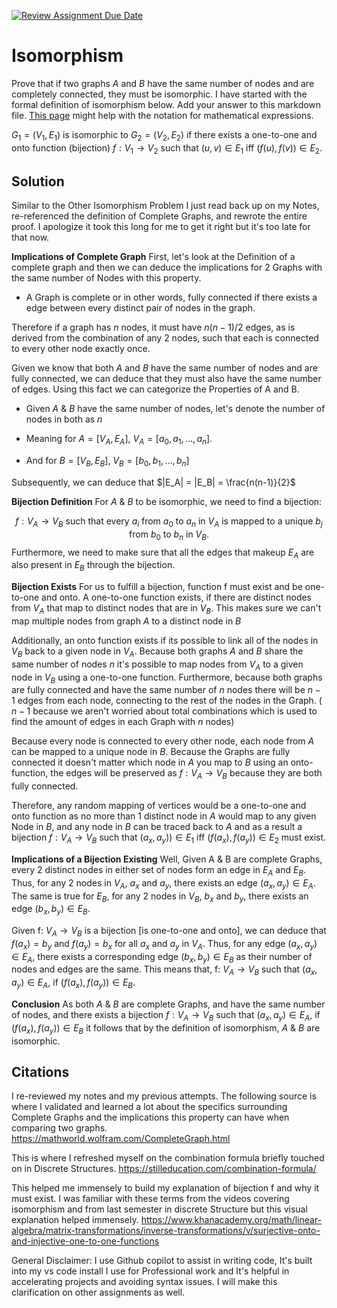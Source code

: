 [![Review Assignment Due Date](https://classroom.github.com/assets/deadline-readme-button-24ddc0f5d75046c5622901739e7c5dd533143b0c8e959d652212380cedb1ea36.svg)](https://classroom.github.com/a/ppBU16qM)
# Isomorphism

Prove that if two graphs $A$ and $B$ have the same number of nodes and are
completely connected, they must be isomorphic. I have started with the formal
definition of isomorphism below. Add your answer to this markdown file. [This
page](https://docs.github.com/en/get-started/writing-on-github/working-with-advanced-formatting/writing-mathematical-expressions)
might help with the notation for mathematical expressions.

$G_1=(V_1 , E_1)$ is isomorphic to $G_2 = (V_2, E_2)$ if there exists a
one-to-one and onto function (bijection) $f: V_1 \rightarrow V_2$ such that $(u,v)
\in E_1$ iff $(f(u),f(v)) \in E_2$.


## Solution
Similar to the Other Isomorphism Problem I just read back up on my Notes, re-referenced the definition of Complete Graphs, and rewrote the entire proof. I apologize it took this long for me to get it right but it's too late for that now.

**Implications of Complete Graph**
First, let's look at the Definition of a complete graph and then we can deduce the implications for 2 Graphs with the same number of Nodes with this property.

- A Graph is complete or in other words, fully connected if there exists a edge between every distinct pair of nodes in the graph.

Therefore if a graph has $n$ nodes, it must have $n(n-1)/2$ edges, as is derived from the combination of any 2 nodes, such that each is connected to every other node exactly once.

Given we know that both $A$ and $B$ have the same number of nodes and are fully connected, we can deduce that they must also have the same number of edges.
Using this fact we can categorize the Properties of A and B.

- Given $A$ & $B$ have the same number of nodes, let's denote  the number of nodes in both as $n$

- Meaning for $A = [V_A, E_A]$, $V_A = [{a_0, a_1, \ldots, a_n}]$.
- And for $B = [V_B, E_B]$, $V_B = [{b_0,  b_1, \ldots, b_n}]$

Subsequently, we can deduce that $|E_A| = |E_B| = \frac{n(n-1)}{2}$

**Bijection Definition**
For $A$ & $B$ to be isomorphic, we need to find a bijection:

$$
f: V_A \rightarrow V_B \text{ such that every } a_i \text{ from } a_0 \text{ to } a_n \text{ in } V_A \text{ is mapped to a unique } b_j \text{ from } b_0 \text{ to } b_n \text{ in } V_B.
$$
Furthermore, we need to make sure that all the edges that makeup $E_A$ are also present in $E_B$ through the bijection.

**Bijection Exists**
For us to fulfill a bijection, function f must exist and be one-to-one and onto. 
A one-to-one function exists, if there are distinct nodes from $V_A$ that map to distinct nodes that are in $V_B$. This makes sure we can't map multiple nodes from graph $A$ to a distinct node in $B$

Additionally, an onto function exists if its possible to link all of the nodes in $V_B$ back to a given node in $V_A$. 
Because both graphs $A$ and $B$ share the same number of nodes $n$ it's possible to map nodes from  $V_A$ to a given node in $V_B$ using a one-to-one function.
Furthermore, because both graphs are fully connected and have the same number of $n$ nodes there will be $n-1$ edges from each node, connecting to the rest of the nodes in the Graph. ( $n-1$ because we aren't worried about total combinations which is used to find the amount of edges in each Graph with $n$ nodes)

Because every node is connected to every other node, each node from $A$ can be mapped to a unique node in $B$. Because the Graphs are fully connected it doesn't matter which node in $A$ you map to $B$ using an onto-function, the edges will be preserved as $f:V_A \rightarrow V_B$ because they are both fully connected.

Therefore, any random mapping of vertices would be a one-to-one and onto function as no more than 1 distinct node in $A$ would map to any given Node in $B$, and any node in $B$ can be traced back to $A$ and as a result a bijection $f: V_A \rightarrow V_B$ such that $(a_x, a_y))
\in E_1$ iff $(f(a_x),f(a_y)) \in E_2$ must exist.

**Implications of a Bijection Existing**
Well, Given A & B are complete Graphs, every 2 distinct nodes in either set of nodes form an edge in $E_A$ and $E_B$.
Thus, for any 2 nodes in $V_A$, $a_x$ and $a_y$, there exists an edge $(a_x, a_y) \in E_A$. 
The same is true for $E_B$, for any 2 nodes in $V_B$, $b_x$ and $b_y$, there exists an edge $(b_x, b_y) \in E_B$.

Given f: $V_A \rightarrow V_B$ is a bijection [is one-to-one and onto], we can deduce that $f(a_x) = b_y$ and $f(a_y) = b_x$ for all $a_x$ and $a_y$ in $V_A$.
Thus, for any edge $(a_x, a_y) \in E_A$, there exists a corresponding edge $(b_x, b_y) \in E_B$ as their number of nodes and edges are the same.
This means that, f: $V_A \rightarrow V_B$  such that  $(a_x, a_y) \in E_A$, if  $(f(a_x), f(a_y)) \in E_B$.

**Conclusion** 
As both $A$ & $B$ are complete Graphs, and have the same number of nodes, and there exists a bijection $f: V_A \rightarrow V_B$ such that $(a_x, a_y) \in E_A$, if  $(f(a_x), f(a_y)) \in E_B$ it follows that by the definition of isomorphism, $A$ & $B$ are isomorphic.

## Citations

I re-reviewed my notes and my previous attempts.
The following source is where I validated and learned a lot about the specifics surrounding Complete Graphs and the implications this property can have when comparing two graphs.
https://mathworld.wolfram.com/CompleteGraph.html

This is where I refreshed myself on the combination formula briefly touched on in Discrete Structures.
https://stilleducation.com/combination-formula/

This helped me immensely to build my explanation of bijection f and why it must exist. I was familiar with these terms from the videos covering isomorphism and from last semester in discrete Structure but this visual explanation helped immensely.
https://www.khanacademy.org/math/linear-algebra/matrix-transformations/inverse-transformations/v/surjective-onto-and-injective-one-to-one-functions

General Disclaimer:
I use Github copilot to assist in writing code, It's built into my vs code install I use for Professional work and It's helpful in accelerating projects and avoiding syntax issues. I will make this clarification on other assignments as well.
